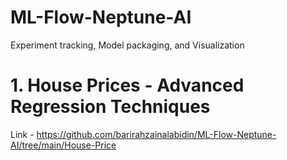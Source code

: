 # ML-Flow-Neptune-AI
Experiment tracking, Model packaging, and Visualization

# 1. House Prices - Advanced Regression Techniques

Link - https://github.com/barirahzainalabidin/ML-Flow-Neptune-AI/tree/main/House-Price
